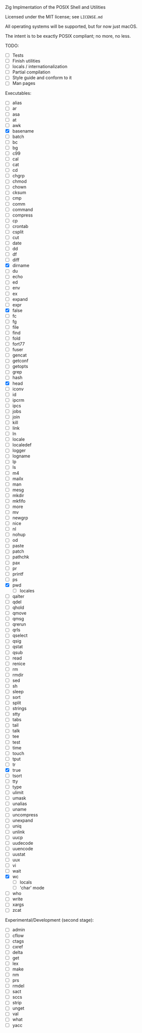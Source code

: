 Zig Implmentation of the POSIX Shell and Utilities

Licensed under the MIT license; see `LICENSE.md`

All operating systems will be supported, but for now just macOS.

The intent is to be exactly POSIX compliant; no more, no less.

TODO:
- [ ] Tests
- [ ] Finish utilities
- [ ] locals / internationalization
- [ ] Partial compilation
- [ ] Style guide and conform to it
- [ ] Man pages

Executables:
- [ ] alias
- [ ] ar
- [ ] asa
- [ ] at
- [ ] awk
- [x] basename
- [ ] batch
- [ ] bc
- [ ] bg
- [ ] c99
- [ ] cal
- [ ] cat
- [ ] cd
- [ ] chgrp
- [ ] chmod
- [ ] chown
- [ ] cksum
- [ ] cmp
- [ ] comm
- [ ] command
- [ ] compress
- [ ] cp
- [ ] crontab
- [ ] csplit
- [ ] cut
- [ ] date
- [ ] dd
- [ ] df
- [ ] diff
- [x] dirname
- [ ] du
- [ ] echo
- [ ] ed
- [ ] env
- [ ] ex
- [ ] expand
- [ ] expr
- [x] false
- [ ] fc
- [ ] fg
- [ ] file
- [ ] find
- [ ] fold
- [ ] fort77
- [ ] fuser
- [ ] gencat
- [ ] getconf
- [ ] getopts
- [ ] grep
- [ ] hash
- [x] head
- [ ] iconv
- [ ] id
- [ ] ipcrm
- [ ] ipcs
- [ ] jobs
- [ ] join
- [ ] kill
- [ ] link
- [ ] ln
- [ ] locale
- [ ] localedef
- [ ] logger
- [ ] logname
- [ ] lp
- [ ] ls
- [ ] m4
- [ ] mailx
- [ ] man
- [ ] mesg
- [ ] mkdir
- [ ] mkfifo
- [ ] more
- [ ] mv
- [ ] newgrp
- [ ] nice
- [ ] nl
- [ ] nohup
- [ ] od
- [ ] paste
- [ ] patch
- [ ] pathchk
- [ ] pax
- [ ] pr
- [ ] printf
- [ ] ps
- [x] pwd
    - [ ] locales
- [ ] qalter
- [ ] qdel
- [ ] qhold
- [ ] qmove
- [ ] qmsg
- [ ] qrerun
- [ ] qrls
- [ ] qselect
- [ ] qsig
- [ ] qstat
- [ ] qsub
- [ ] read
- [ ] renice
- [ ] rm
- [ ] rmdir
- [ ] sed
- [ ] sh
- [ ] sleep
- [ ] sort
- [ ] split
- [ ] strings
- [ ] stty
- [ ] tabs
- [ ] tail
- [ ] talk
- [ ] tee
- [ ] test
- [ ] time
- [ ] touch
- [ ] tput
- [ ] tr
- [x] true
- [ ] tsort
- [ ] tty
- [ ] type
- [ ] ulimit
- [ ] umask
- [ ] unalias
- [ ] uname
- [ ] uncompress
- [ ] unexpand
- [ ] uniq
- [ ] unlink
- [ ] uucp
- [ ] uudecode
- [ ] uuencode
- [ ] uustat
- [ ] uux
- [ ] vi
- [ ] wait
- [x] wc
    - [ ] locals
    - [ ] 'char' mode
- [ ] who
- [ ] write
- [ ] xargs
- [ ] zcat

Experimental/Development (second stage):
- [ ] admin
- [ ] cflow
- [ ] ctags
- [ ] cxref
- [ ] delta
- [ ] get
- [ ] lex
- [ ] make
- [ ] nm
- [ ] prs
- [ ] rmdel
- [ ] sact
- [ ] sccs
- [ ] strip
- [ ] unget
- [ ] val
- [ ] what
- [ ] yacc
